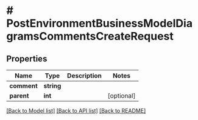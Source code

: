 # # PostEnvironmentBusinessModelDiagramsCommentsCreateRequest

## Properties

Name | Type | Description | Notes
------------ | ------------- | ------------- | -------------
**comment** | **string** |  |
**parent** | **int** |  | [optional]

[[Back to Model list]](../../README.md#models) [[Back to API list]](../../README.md#endpoints) [[Back to README]](../../README.md)
